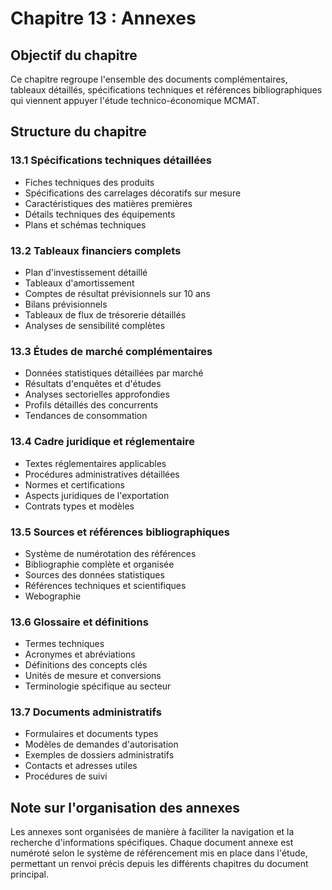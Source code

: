 # Chapitre 13 : Annexes

## Objectif du chapitre
Ce chapitre regroupe l'ensemble des documents complémentaires, tableaux détaillés, spécifications techniques et références bibliographiques qui viennent appuyer l'étude technico-économique MCMAT.

## Structure du chapitre

### 13.1 Spécifications techniques détaillées
- Fiches techniques des produits
- Spécifications des carrelages décoratifs sur mesure
- Caractéristiques des matières premières
- Détails techniques des équipements
- Plans et schémas techniques

### 13.2 Tableaux financiers complets
- Plan d'investissement détaillé
- Tableaux d'amortissement
- Comptes de résultat prévisionnels sur 10 ans
- Bilans prévisionnels
- Tableaux de flux de trésorerie détaillés
- Analyses de sensibilité complètes

### 13.3 Études de marché complémentaires
- Données statistiques détaillées par marché
- Résultats d'enquêtes et d'études
- Analyses sectorielles approfondies
- Profils détaillés des concurrents
- Tendances de consommation

### 13.4 Cadre juridique et réglementaire
- Textes réglementaires applicables
- Procédures administratives détaillées
- Normes et certifications
- Aspects juridiques de l'exportation
- Contrats types et modèles

### 13.5 Sources et références bibliographiques
- Système de numérotation des références
- Bibliographie complète et organisée
- Sources des données statistiques
- Références techniques et scientifiques
- Webographie

### 13.6 Glossaire et définitions
- Termes techniques
- Acronymes et abréviations
- Définitions des concepts clés
- Unités de mesure et conversions
- Terminologie spécifique au secteur

### 13.7 Documents administratifs
- Formulaires et documents types
- Modèles de demandes d'autorisation
- Exemples de dossiers administratifs
- Contacts et adresses utiles
- Procédures de suivi

## Note sur l'organisation des annexes
Les annexes sont organisées de manière à faciliter la navigation et la recherche d'informations spécifiques. Chaque document annexe est numéroté selon le système de référencement mis en place dans l'étude, permettant un renvoi précis depuis les différents chapitres du document principal.
